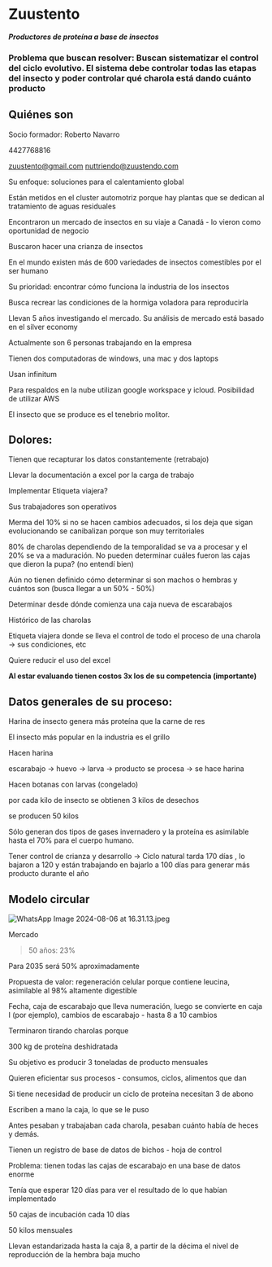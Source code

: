 # Zuustento

***Productores de proteína a base de insectos***

### **Problema que buscan resolver: Buscan sistematizar el control del ciclo evolutivo. El sistema debe controlar todas las etapas del insecto y poder controlar qué charola está dando cuánto producto**

## **Quiénes son**

Socio formador: Roberto Navarro

4427768816

[zuustento@gmail.com](mailto:zuustento@gmail.com) 
[nuttriendo@zuustendo.com](mailto:nuttriendo@zuustendo.com) 

Su enfoque: soluciones para el calentamiento global

Están metidos en el cluster automotriz porque hay plantas que se dedican al tratamiento de aguas residuales

Encontraron un mercado de insectos en su viaje a Canadá - lo vieron como oportunidad de negocio 

Buscaron hacer una crianza de insectos 

En el mundo existen más de 600 variedades de insectos comestibles por el ser humano

Su prioridad: encontrar cómo funciona la industria de los insectos 

Busca recrear las condiciones de la hormiga voladora para reproducirla 

Llevan 5 años investigando el mercado. Su análisis de mercado está basado en el silver economy 

Actualmente son 6 personas trabajando en la empresa

Tienen dos computadoras de windows, una mac y dos laptops 

Usan infinitum 

Para respaldos en la nube utilizan google workspace y icloud. Posibilidad de utilizar AWS

El insecto que se produce es el tenebrio molitor.

## **Dolores:**

Tienen que recapturar los datos constantemente (retrabajo)

Llevar la documentación a excel por la carga de trabajo 

Implementar Etiqueta viajera? 

Sus trabajadores son operativos 

Merma del 10% si no se hacen cambios adecuados, si los deja que sigan evolucionando se canibalizan porque son muy territoriales 

80% de charolas dependiendo de la temporalidad se va a procesar y el 20% se va a maduración. No pueden determinar cuáles fueron las cajas que dieron la pupa? (no entendí bien)

Aún no tienen definido cómo determinar si son machos o hembras y cuántos son (busca llegar a un 50% - 50%)

Determinar desde dónde comienza una caja nueva de escarabajos

Histórico de las charolas 

Etiqueta viajera donde se lleva el control de todo el proceso de una charola → sus condiciones, etc

Quiere reducir el uso del excel

**Al estar evaluando tienen costos 3x los de su competencia (importante)**

## **Datos generales de su proceso:**

Harina de insecto genera más proteína que la carne de res

El insecto más popular en la industria es el grillo 

Hacen harina 

escarabajo → huevo → larva → producto se procesa → se hace harina 

Hacen botanas con larvas (congelado)

por cada kilo de insecto se obtienen 3 kilos de desechos 

se producen 50 kilos 

Sólo generan dos tipos de gases invernadero y la proteína es asimilable hasta el 70% para el cuerpo humano. 

Tener control de crianza y desarrollo → Ciclo natural tarda 170 días , lo bajaron a 120 y están trabajando en bajarlo a 100 días para generar más producto durante el año 

## **Modelo circular**

![WhatsApp Image 2024-08-06 at 16.31.13.jpeg](https://prod-files-secure.s3.us-west-2.amazonaws.com/8f68495c-bbb9-4a6f-8967-b486af43168a/4e2036b9-1e94-4b27-97f9-1a47d25a12c4/WhatsApp_Image_2024-08-06_at_16.31.13.jpeg)

Mercado

>50 años: 23%

Para 2035 será 50% aproximadamente

Propuesta de valor: regeneración celular porque contiene leucina, asimilable al 98% altamente digestible

Fecha, caja de escarabajo que lleva numeración, luego se convierte en caja I (por ejemplo), cambios de escarabajo - hasta 8 a 10 cambios

Terminaron tirando charolas porque

300 kg de proteína deshidratada 

Su objetivo es producir 3 toneladas de producto mensuales

Quieren eficientar sus procesos - consumos, ciclos, alimentos que dan

Si tiene necesidad de producir un ciclo de proteína necesitan 3 de abono 

Escriben a mano la caja, lo que se le puso 

Antes pesaban y trabajaban cada charola, pesaban cuánto había de heces y demás. 

Tienen un registro de base de datos de bichos - hoja de control 

Problema: tienen todas las cajas de escarabajo en una base de datos enorme 

Tenía que esperar 120 días para ver el resultado de lo que habían implementado 

50 cajas de incubación cada 10 días 

50 kilos mensuales

Llevan estandarizada hasta la caja 8, a partir de la décima el nivel de reproducción de la hembra baja mucho
